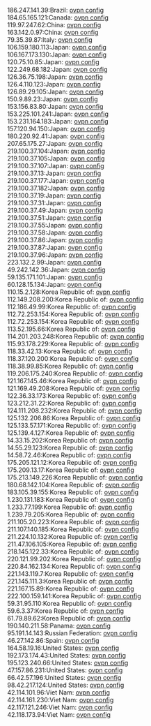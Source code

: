 186.247.141.39:Brazil: [ovpn config](vpn/186_247_141_39.ovpn)  
184.65.165.121:Canada: [ovpn config](vpn/184_65_165_121.ovpn)  
119.97.247.62:China: [ovpn config](vpn/119_97_247_62.ovpn)  
163.142.0.97:China: [ovpn config](vpn/163_142_0_97.ovpn)  
79.35.39.87:Italy: [ovpn config](vpn/79_35_39_87.ovpn)  
106.159.180.113:Japan: [ovpn config](vpn/106_159_180_113.ovpn)  
106.167.173.130:Japan: [ovpn config](vpn/106_167_173_130.ovpn)  
120.75.10.85:Japan: [ovpn config](vpn/120_75_10_85.ovpn)  
122.249.68.182:Japan: [ovpn config](vpn/122_249_68_182.ovpn)  
126.36.75.198:Japan: [ovpn config](vpn/126_36_75_198.ovpn)  
126.4.110.123:Japan: [ovpn config](vpn/126_4_110_123.ovpn)  
126.89.29.105:Japan: [ovpn config](vpn/126_89_29_105.ovpn)  
150.9.89.23:Japan: [ovpn config](vpn/150_9_89_23.ovpn)  
153.156.83.80:Japan: [ovpn config](vpn/153_156_83_80.ovpn)  
153.225.101.241:Japan: [ovpn config](vpn/153_225_101_241.ovpn)  
153.231.164.183:Japan: [ovpn config](vpn/153_231_164_183.ovpn)  
157.120.94.150:Japan: [ovpn config](vpn/157_120_94_150.ovpn)  
180.220.92.41:Japan: [ovpn config](vpn/180_220_92_41.ovpn)  
207.65.175.27:Japan: [ovpn config](vpn/207_65_175_27.ovpn)  
219.100.37.104:Japan: [ovpn config](vpn/219_100_37_104.ovpn)  
219.100.37.105:Japan: [ovpn config](vpn/219_100_37_105.ovpn)  
219.100.37.107:Japan: [ovpn config](vpn/219_100_37_107.ovpn)  
219.100.37.13:Japan: [ovpn config](vpn/219_100_37_13.ovpn)  
219.100.37.177:Japan: [ovpn config](vpn/219_100_37_177.ovpn)  
219.100.37.182:Japan: [ovpn config](vpn/219_100_37_182.ovpn)  
219.100.37.19:Japan: [ovpn config](vpn/219_100_37_19.ovpn)  
219.100.37.31:Japan: [ovpn config](vpn/219_100_37_31.ovpn)  
219.100.37.49:Japan: [ovpn config](vpn/219_100_37_49.ovpn)  
219.100.37.51:Japan: [ovpn config](vpn/219_100_37_51.ovpn)  
219.100.37.55:Japan: [ovpn config](vpn/219_100_37_55.ovpn)  
219.100.37.58:Japan: [ovpn config](vpn/219_100_37_58.ovpn)  
219.100.37.86:Japan: [ovpn config](vpn/219_100_37_86.ovpn)  
219.100.37.87:Japan: [ovpn config](vpn/219_100_37_87.ovpn)  
219.100.37.96:Japan: [ovpn config](vpn/219_100_37_96.ovpn)  
223.132.2.99:Japan: [ovpn config](vpn/223_132_2_99.ovpn)  
49.242.142.36:Japan: [ovpn config](vpn/49_242_142_36.ovpn)  
59.135.171.101:Japan: [ovpn config](vpn/59_135_171_101.ovpn)  
60.128.15.134:Japan: [ovpn config](vpn/60_128_15_134.ovpn)  
110.15.2.128:Korea Republic of: [ovpn config](vpn/110_15_2_128.ovpn)  
112.149.208.200:Korea Republic of: [ovpn config](vpn/112_149_208_200.ovpn)  
112.186.49.99:Korea Republic of: [ovpn config](vpn/112_186_49_99.ovpn)  
112.72.253.154:Korea Republic of: [ovpn config](vpn/112_72_253_154.ovpn)  
112.72.253.154:Korea Republic of: [ovpn config](vpn/112_72_253_154.ovpn)  
113.52.195.66:Korea Republic of: [ovpn config](vpn/113_52_195_66.ovpn)  
114.201.203.248:Korea Republic of: [ovpn config](vpn/114_201_203_248.ovpn)  
115.93.178.229:Korea Republic of: [ovpn config](vpn/115_93_178_229.ovpn)  
118.33.42.13:Korea Republic of: [ovpn config](vpn/118_33_42_13.ovpn)  
118.37.120.200:Korea Republic of: [ovpn config](vpn/118_37_120_200.ovpn)  
118.38.99.85:Korea Republic of: [ovpn config](vpn/118_38_99_85.ovpn)  
119.206.175.240:Korea Republic of: [ovpn config](vpn/119_206_175_240.ovpn)  
121.167.145.46:Korea Republic of: [ovpn config](vpn/121_167_145_46.ovpn)  
121.169.49.208:Korea Republic of: [ovpn config](vpn/121_169_49_208.ovpn)  
122.36.33.173:Korea Republic of: [ovpn config](vpn/122_36_33_173.ovpn)  
123.212.31.22:Korea Republic of: [ovpn config](vpn/123_212_31_22.ovpn)  
124.111.208.232:Korea Republic of: [ovpn config](vpn/124_111_208_232.ovpn)  
125.132.206.86:Korea Republic of: [ovpn config](vpn/125_132_206_86.ovpn)  
125.133.57.171:Korea Republic of: [ovpn config](vpn/125_133_57_171.ovpn)  
125.139.4.127:Korea Republic of: [ovpn config](vpn/125_139_4_127.ovpn)  
14.33.15.202:Korea Republic of: [ovpn config](vpn/14_33_15_202.ovpn)  
14.55.29.123:Korea Republic of: [ovpn config](vpn/14_55_29_123.ovpn)  
14.58.72.46:Korea Republic of: [ovpn config](vpn/14_58_72_46.ovpn)  
175.205.121.12:Korea Republic of: [ovpn config](vpn/175_205_121_12.ovpn)  
175.209.13.17:Korea Republic of: [ovpn config](vpn/175_209_13_17.ovpn)  
175.213.149.226:Korea Republic of: [ovpn config](vpn/175_213_149_226.ovpn)  
180.68.142.104:Korea Republic of: [ovpn config](vpn/180_68_142_104.ovpn)  
183.105.39.155:Korea Republic of: [ovpn config](vpn/183_105_39_155.ovpn)  
1.230.131.183:Korea Republic of: [ovpn config](vpn/1_230_131_183.ovpn)  
1.233.77.199:Korea Republic of: [ovpn config](vpn/1_233_77_199.ovpn)  
1.239.79.205:Korea Republic of: [ovpn config](vpn/1_239_79_205.ovpn)  
211.105.20.223:Korea Republic of: [ovpn config](vpn/211_105_20_223.ovpn)  
211.107.140.185:Korea Republic of: [ovpn config](vpn/211_107_140_185.ovpn)  
211.224.10.132:Korea Republic of: [ovpn config](vpn/211_224_10_132.ovpn)  
211.47.106.105:Korea Republic of: [ovpn config](vpn/211_47_106_105.ovpn)  
218.145.122.33:Korea Republic of: [ovpn config](vpn/218_145_122_33.ovpn)  
220.121.99.202:Korea Republic of: [ovpn config](vpn/220_121_99_202.ovpn)  
220.84.162.134:Korea Republic of: [ovpn config](vpn/220_84_162_134.ovpn)  
221.143.119.7:Korea Republic of: [ovpn config](vpn/221_143_119_7.ovpn)  
221.145.111.3:Korea Republic of: [ovpn config](vpn/221_145_111_3.ovpn)  
221.167.15.89:Korea Republic of: [ovpn config](vpn/221_167_15_89.ovpn)  
222.100.159.141:Korea Republic of: [ovpn config](vpn/222_100_159_141.ovpn)  
59.31.95.110:Korea Republic of: [ovpn config](vpn/59_31_95_110.ovpn)  
59.6.3.37:Korea Republic of: [ovpn config](vpn/59_6_3_37.ovpn)  
61.79.89.62:Korea Republic of: [ovpn config](vpn/61_79_89_62.ovpn)  
190.140.211.58:Panama: [ovpn config](vpn/190_140_211_58.ovpn)  
95.191.14.143:Russian Federation: [ovpn config](vpn/95_191_14_143.ovpn)  
46.27.142.86:Spain: [ovpn config](vpn/46_27_142_86.ovpn)  
164.58.19.16:United States: [ovpn config](vpn/164_58_19_16.ovpn)  
192.173.174.43:United States: [ovpn config](vpn/192_173_174_43.ovpn)  
195.123.240.66:United States: [ovpn config](vpn/195_123_240_66.ovpn)  
47.157.86.231:United States: [ovpn config](vpn/47_157_86_231.ovpn)  
66.42.57.196:United States: [ovpn config](vpn/66_42_57_196.ovpn)  
98.42.217.124:United States: [ovpn config](vpn/98_42_217_124.ovpn)  
42.114.101.96:Viet Nam: [ovpn config](vpn/42_114_101_96.ovpn)  
42.114.161.230:Viet Nam: [ovpn config](vpn/42_114_161_230.ovpn)  
42.117.121.246:Viet Nam: [ovpn config](vpn/42_117_121_246.ovpn)  
42.118.173.94:Viet Nam: [ovpn config](vpn/42_118_173_94.ovpn)  
